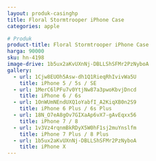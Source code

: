```yaml
---
layout: produk-casinghp
title: Floral Stormtrooper iPhone Case
categories: apple

# Produk
product-title: Floral Stormtrooper iPhone Case
harga: 90000
sku: hn-4198
image-drive: 1b5ux2aKvUXnNj-DBLLShSFMr2PzNyboA
gallery:
  - url: 1Cjw8EUOh5Asw-dh1Q1RieqRhIvivWa5U
    title: iPhone 5 / 5s / SE
  - url: 1MerC6lPFu7v0YtjNw87a3pwoKbvjDncd
    title: iPhone 6 / 6s
  - url: 1OnWUmNEndUXQ1oYabfI_A2KiqXB0n2S9
    title: iPhone 6 Plus / 6s Plus
  - url: 18N_O7eA8gOv7GIXaAp6vX7-gAvEqxx56
    title: iPhone 7 / 8
  - url: 1v3Vz4rqnmBkRDyX5W0hF1sj2muYnslfm
    title: iPhone 7 Plus / 8 Plus
  - url: 1b5ux2aKvUXnNj-DBLLShSFMr2PzNyboA
    title: iPhone X
---
```

